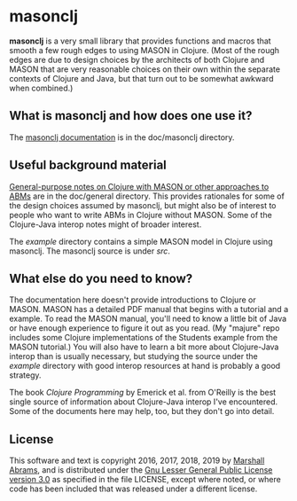 masonclj
===

**masonclj** is a very small library that provides functions and macros
that smooth a few rough edges to using MASON in Clojure.  (Most of the
rough edges are due to design choices by the architects of both
Clojure and MASON that are very reasonable choices on their own within
the separate contexts of Clojure and Java, but that turn out to be
somewhat awkward when combined.)

## What is masonclj and how does one use it?

The [masonclj
documentation](https://github.com/mars0i/masonclj/blob/master/doc/masonclj/README.md)
is in the doc/masonclj directory.

## Useful background material

[General-purpose notes on Clojure with MASON or other approaches to
ABMs](https://github.com/mars0i/masonclj/blob/master/doc/general/README.md)
are in the doc/general directory.  This provides rationales for some of
the design choices assumed by masonclj, but might also be of interest
to people who want to write ABMs in Clojure without MASON.  Some of
the Clojure-Java interop notes might of broader interest.

The *example* directory contains a simple MASON model in Clojure using
masonclj.  The masonclj source is under *src*.

## What else do you need to know?

The documentation here doesn't provide introductions to Clojure or
MASON.  MASON has a detailed PDF manual that begins with a tutorial and
a example. To read the MASON manual, you'll need to know a little
bit of Java or have enough experience to figure it out as you read.  (My
"majure" repo includes some Clojure implementations of the Students
example from the MASON tutorial.) You will also have to learn a bit more
about Clojure-Java interop than is usually necessary, but studying the
source under the *example* directory with good interop resources at hand
is probably a good strategy.

The book <em>Clojure Programming</em> by Emerick et al.  from O'Reilly
is the best single source of information about Clojure-Java interop I've
encountered.  Some of the documents here may help, too, but they don't
go into detail.

## License

This software and text is copyright 2016, 2017, 2018, 2019 by [Marshall
Abrams](http://members.logical.net/~marshall/), and is distributed under
the [Gnu Lesser General Public License version
3.0](https://www.gnu.org/licenses/lgpl.html) as specified in the file
LICENSE, except where noted, or where code has been included that was
released under a different license.
